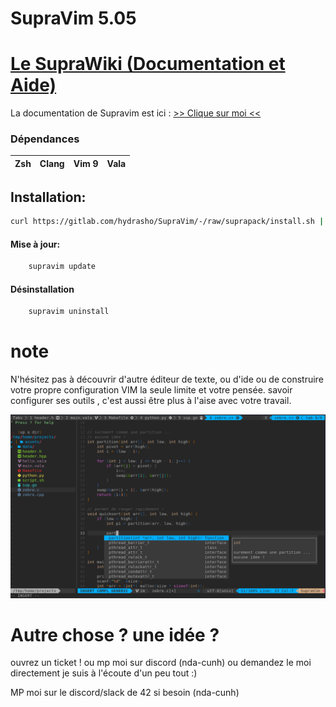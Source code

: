 # SupraVim 5.05 

# [Le SupraWiki (Documentation et Aide)](https://gitlab.com/hydrasho/SupraVim/-/wikis/home)
La documentation de Supravim est ici : 
[>> Clique sur moi <<](https://gitlab.com/hydrasho/SupraVim/-/wikis/home)


### Dépendances
| Zsh | Clang | Vim 9 | Vala |
|-----|-------|-------|------|
## Installation:
```bash
curl https://gitlab.com/hydrasho/SupraVim/-/raw/suprapack/install.sh | sh
```

#### Mise à jour:
```bash
    supravim update
```

#### Désinstallation

```bash
    supravim uninstall
```
# note


N'hésitez pas à découvrir d'autre éditeur de texte, ou d'ide ou de construire votre propre configuration VIM la seule limite et votre pensée. savoir configurer ses outils , c'est aussi être plus à l'aise avec votre travail.

<img src="data/README.png"/>

# Autre chose ? une idée ?
ouvrez un ticket ! ou mp moi sur discord (nda-cunh) ou demandez le moi directement
je suis à l'écoute d'un peu tout :)

MP moi sur le discord/slack de 42 si besoin (nda-cunh)

